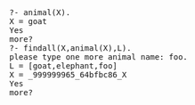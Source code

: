 <pre>
?- animal(X).
X = goat
Yes
more? 
?- findall(X,animal(X),L).
please type one more animal name: foo.
L = [goat,elephant,foo]
X = _999999965_64bfbc86_X
Yes
more? 
</pre>
